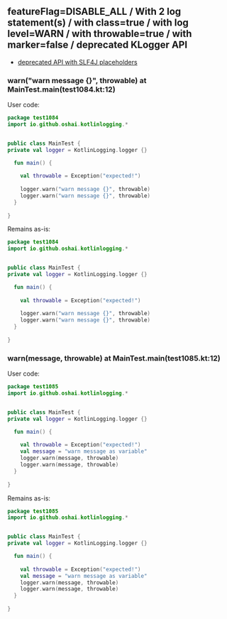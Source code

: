 ## featureFlag=DISABLE_ALL / With 2 log statement(s) / with class=true / with log level=WARN / with throwable=true / with marker=false / deprecated KLogger API

* [deprecated API with SLF4J placeholders](deprecated-slf4j-placeholders.md)

###  warn("warn message {}", throwable) at MainTest.main(test1084.kt:12)

User code:
```kotlin
package test1084
import io.github.oshai.kotlinlogging.*


public class MainTest {
private val logger = KotlinLogging.logger {}

  fun main() {
    
    val throwable = Exception("expected!")
    
    logger.warn("warn message {}", throwable)
    logger.warn("warn message {}", throwable)
  }
  
}


```
  
Remains as-is:
```kotlin
package test1084
import io.github.oshai.kotlinlogging.*


public class MainTest {
private val logger = KotlinLogging.logger {}

  fun main() {
    
    val throwable = Exception("expected!")
    
    logger.warn("warn message {}", throwable)
    logger.warn("warn message {}", throwable)
  }
  
}


```

###  warn(message, throwable) at MainTest.main(test1085.kt:12)

User code:
```kotlin
package test1085
import io.github.oshai.kotlinlogging.*


public class MainTest {
private val logger = KotlinLogging.logger {}

  fun main() {
    
    val throwable = Exception("expected!")
    val message = "warn message as variable"
    logger.warn(message, throwable)
    logger.warn(message, throwable)
  }
  
}


```
  
Remains as-is:
```kotlin
package test1085
import io.github.oshai.kotlinlogging.*


public class MainTest {
private val logger = KotlinLogging.logger {}

  fun main() {
    
    val throwable = Exception("expected!")
    val message = "warn message as variable"
    logger.warn(message, throwable)
    logger.warn(message, throwable)
  }
  
}


```

